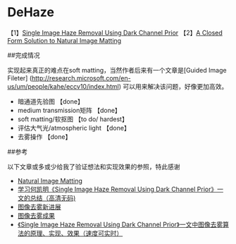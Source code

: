 


# DeHaze

【1】[Single Image Haze Removal Using Dark Channel Prior](http://research.microsoft.com/en-us/um/people/jiansun/papers/Dehaze_CVPR2009.pdf)
【2】[A Closed Form Solution to Natural Image Matting](http://www.wisdom.weizmann.ac.il/~levina/papers/Matting-Levin-Lischinski-Weiss-CVPR06.pdf)

##完成情况

实现起来真正的难点在soft matting，当然作者后来有一个文章是[Guided Image Fileter] (http://research.microsoft.com/en-us/um/people/kahe/eccv10/index.html) 可以用来解决该问题，好像更加高效。

- 暗通道先验图 【done】
- medium transmission矩阵 【done】
- soft matting/软抠图 【to do/ hardest】
- 评估大气光/atmospheric light 【done】
- 去雾操作 【done】

##参考

以下文章或多或少给我了验证想法和实现效果的参照，特此感谢

 - [Natural Image Matting](http://cs.brown.edu/courses/cs129/results/final/valayshah/)
 - [
学习何凯明《Single Image Haze Removal Using Dark Channel Prior》一文的总结（高清无码)](http://www.cnblogs.com/bbsno1/p/3279913.html)
 - [图像去雾新进展](http://yueyue1105.blog.163.com/blog/static/4311176820101169534756/)
 - [图像去雾成果](http://yueyue1105.blog.163.com/blog/static/43111768201011160563445/)
 - [《Single Image Haze Removal Using Dark Channel Prior》一文中图像去雾算法的原理、实现、效果（速度可实时）](http://www.cnblogs.com/Imageshop/p/3281703.html)